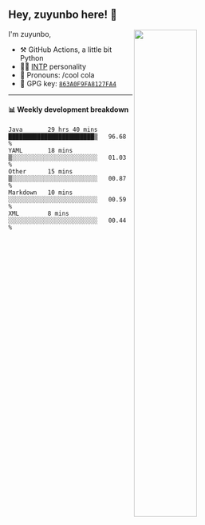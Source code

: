

## Hey, zuyunbo here! :wave: 
[<img align="right" width="50%" src="https://github-readme-stats.vercel.app/api?username=zuyunbo&theme=dark&show_icons=true">](https://metrics.lecoq.io/ouuan?template=classic)

I'm zuyunbo,

-   :hammer_and_pick: GitHub Actions, a little bit Python
-   :man_scientist: [INTP](https://www.16personalities.com/profiles/3302586f07ca3) personality
-   :man: Pronouns: /cool cola
-   :key: GPG key: [`863A0F9FA8127FA4`](https://github.com/zuyunbo.gpg)

---

#### :bar_chart: Weekly development breakdown
<!--START_SECTION:waka-->
```text
Java       29 hrs 40 mins  ████████████████████████▒   96.68 % 
YAML       18 mins         ▒░░░░░░░░░░░░░░░░░░░░░░░░   01.03 % 
Other      15 mins         ▒░░░░░░░░░░░░░░░░░░░░░░░░   00.87 % 
Markdown   10 mins         ░░░░░░░░░░░░░░░░░░░░░░░░░   00.59 % 
XML        8 mins          ░░░░░░░░░░░░░░░░░░░░░░░░░   00.44 % 
```
<!--END_SECTION:waka-->

